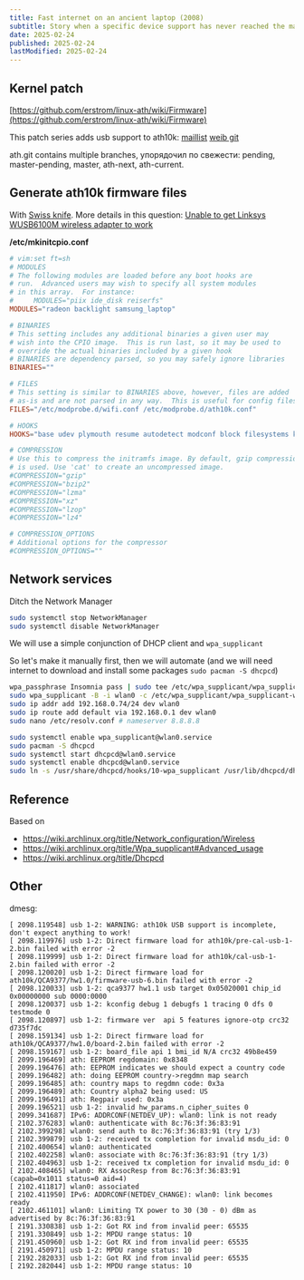 ```yaml
---
title: Fast internet on an ancient laptop (2008)
subtitle: Story when a specific device support has never reached the mainstream kernel
date: 2025-02-24
published: 2025-02-24
lastModified: 2025-02-24
---
```


## Kernel patch

[https://github.com/erstrom/linux-ath/wiki/Firmware](https://github.com/erstrom/linux-ath/wiki/Firmware)

This patch series adds usb support to ath10k: [maillist](http://lists.infradead.org/pipermail/ath10k/2017-January/009008.html) [weib git](https://wireless.wiki.kernel.org/en/users/drivers/ath10k/sources)

ath.git contains multiple branches, упорядочил по свежести: pending, master-pending, master, ath-next, ath-current.

## Generate ath10k firmware files

With [Swiss knife](https://github.com/qca/qca-swiss-army-knife.git). More details in this question: [Unable to get Linksys WUSB6100M wireless adapter to work](https://askubuntu.com/questions/799104/unable-to-get-linksys-wusb6100m-wireless-adapter-to-work)


**/etc/mkinitcpio.conf**

```conf
# vim:set ft=sh
# MODULES
# The following modules are loaded before any boot hooks are
# run.  Advanced users may wish to specify all system modules
# in this array.  For instance:
#     MODULES="piix ide_disk reiserfs"
MODULES="radeon backlight samsung_laptop"

# BINARIES
# This setting includes any additional binaries a given user may
# wish into the CPIO image.  This is run last, so it may be used to
# override the actual binaries included by a given hook
# BINARIES are dependency parsed, so you may safely ignore libraries
BINARIES=""

# FILES
# This setting is similar to BINARIES above, however, files are added
# as-is and are not parsed in any way.  This is useful for config files.
FILES="/etc/modprobe.d/wifi.conf /etc/modprobe.d/ath10k.conf"

# HOOKS
HOOKS="base udev plymouth resume autodetect modconf block filesystems keyboard fsck"

# COMPRESSION
# Use this to compress the initramfs image. By default, gzip compression
# is used. Use 'cat' to create an uncompressed image.
#COMPRESSION="gzip"
#COMPRESSION="bzip2"
#COMPRESSION="lzma"
#COMPRESSION="xz"
#COMPRESSION="lzop"
#COMPRESSION="lz4"

# COMPRESSION_OPTIONS
# Additional options for the compressor
#COMPRESSION_OPTIONS=""
```

## Network services

Ditch the Network Manager

```sh
sudo systemctl stop NetworkManager
sudo systemctl disable NetworkManager
```


We will use a simple conjunction of DHCP client and `wpa_supplicant`

So let's make it manually first, then we will automate (and we will need internet to download and install some packages `sudo pacman -S dhcpcd`)

```sh
wpa_passphrase Insomnia pass | sudo tee /etc/wpa_supplicant/wpa_supplicant-wlan0.conf
sudo wpa_supplicant -B -i wlan0 -c /etc/wpa_supplicant/wpa_supplicant-wlan0.conf
sudo ip addr add 192.168.0.74/24 dev wlan0
sudo ip route add default via 192.168.0.1 dev wlan0
sudo nano /etc/resolv.conf # nameserver 8.8.8.8
```

```sh
sudo systemctl enable wpa_supplicant@wlan0.service
sudo pacman -S dhcpcd
sudo systemctl start dhcpcd@wlan0.service
sudo systemctl enable dhcpcd@wlan0.service
sudo ln -s /usr/share/dhcpcd/hooks/10-wpa_supplicant /usr/lib/dhcpcd/dhcpcd-hooks/
```



## Reference

Based on 

- https://wiki.archlinux.org/title/Network_configuration/Wireless
- https://wiki.archlinux.org/title/Wpa_supplicant#Advanced_usage
- https://wiki.archlinux.org/title/Dhcpcd


## Other

dmesg:

```log
[ 2098.119548] usb 1-2: WARNING: ath10k USB support is incomplete, don't expect anything to work!
[ 2098.119976] usb 1-2: Direct firmware load for ath10k/pre-cal-usb-1-2.bin failed with error -2
[ 2098.119999] usb 1-2: Direct firmware load for ath10k/cal-usb-1-2.bin failed with error -2
[ 2098.120020] usb 1-2: Direct firmware load for ath10k/QCA9377/hw1.0/firmware-usb-6.bin failed with error -2
[ 2098.120033] usb 1-2: qca9377 hw1.1 usb target 0x05020001 chip_id 0x00000000 sub 0000:0000
[ 2098.120037] usb 1-2: kconfig debug 1 debugfs 1 tracing 0 dfs 0 testmode 0
[ 2098.120897] usb 1-2: firmware ver  api 5 features ignore-otp crc32 d735f7dc
[ 2098.159134] usb 1-2: Direct firmware load for ath10k/QCA9377/hw1.0/board-2.bin failed with error -2
[ 2098.159167] usb 1-2: board_file api 1 bmi_id N/A crc32 49b8e459
[ 2099.196469] ath: EEPROM regdomain: 0x8348
[ 2099.196476] ath: EEPROM indicates we should expect a country code
[ 2099.196482] ath: doing EEPROM country->regdmn map search
[ 2099.196485] ath: country maps to regdmn code: 0x3a
[ 2099.196489] ath: Country alpha2 being used: US
[ 2099.196491] ath: Regpair used: 0x3a
[ 2099.196521] usb 1-2: invalid hw_params.n_cipher_suites 0
[ 2099.341687] IPv6: ADDRCONF(NETDEV_UP): wlan0: link is not ready
[ 2102.376283] wlan0: authenticate with 8c:76:3f:36:83:91
[ 2102.399298] wlan0: send auth to 8c:76:3f:36:83:91 (try 1/3)
[ 2102.399879] usb 1-2: received tx completion for invalid msdu_id: 0
[ 2102.400654] wlan0: authenticated
[ 2102.402258] wlan0: associate with 8c:76:3f:36:83:91 (try 1/3)
[ 2102.404963] usb 1-2: received tx completion for invalid msdu_id: 0
[ 2102.408465] wlan0: RX AssocResp from 8c:76:3f:36:83:91 (capab=0x1011 status=0 aid=4)
[ 2102.411817] wlan0: associated
[ 2102.411950] IPv6: ADDRCONF(NETDEV_CHANGE): wlan0: link becomes ready
[ 2102.461101] wlan0: Limiting TX power to 30 (30 - 0) dBm as advertised by 8c:76:3f:36:83:91
[ 2191.330838] usb 1-2: Got RX ind from invalid peer: 65535
[ 2191.330849] usb 1-2: MPDU range status: 10
[ 2191.450960] usb 1-2: Got RX ind from invalid peer: 65535
[ 2191.450971] usb 1-2: MPDU range status: 10
[ 2192.282033] usb 1-2: Got RX ind from invalid peer: 65535
[ 2192.282044] usb 1-2: MPDU range status: 10
```